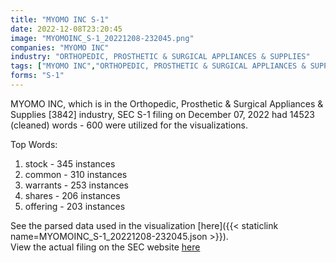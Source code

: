 ```yaml
---
title: "MYOMO INC S-1"
date: 2022-12-08T23:20:45
image: "MYOMOINC_S-1_20221208-232045.png"
companies: "MYOMO INC"
industry: "ORTHOPEDIC, PROSTHETIC & SURGICAL APPLIANCES & SUPPLIES"
tags: ["MYOMO INC","ORTHOPEDIC, PROSTHETIC & SURGICAL APPLIANCES & SUPPLIES","12-07-2022","S-1"]
forms: "S-1"
---
```

MYOMO INC, which is in the Orthopedic, Prosthetic & Surgical Appliances & Supplies [3842] industry, SEC S-1 filing on December 07, 2022 had 14523 (cleaned) words - 600 were utilized for the visualizations.

Top Words:
1. stock - 345 instances
2. common - 310 instances
3. warrants - 253 instances
4. shares - 206 instances
5. offering - 203 instances


See the parsed data used in the visualization [here]({{< staticlink name=MYOMOINC_S-1_20221208-232045.json >}}).  
View the actual filing on the SEC website [here](https://www.sec.gov/Archives/edgar/data/1369290/0001193125-22-300231.txt)